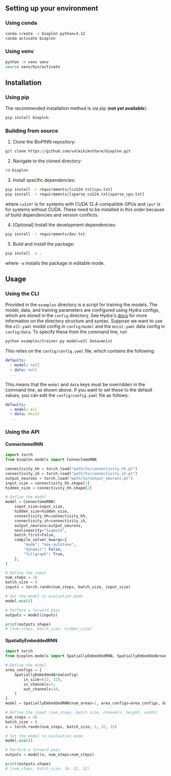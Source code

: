 ## Setting up your environment

### Using conda

```bash
conda create -n bioplnn python=3.12
conda activate bioplnn
```
### Using venv

```bash
python -m venv venv
source venv/bin/activate
```

## Installation

### Using pip

The recommended installation method is via pip (**not yet available**):

```bash
pip install bioplnn
```

### Building from source

1. Clone the BioPlNN repository:

```bash
git clone https://github.com/valmikikothare/bioplnn.git
```

2. Navigate to the cloned directory:

```bash
cd bioplnn
```

3. Install specific dependencies:

```bash
pip install -r requirements/[cu124.txt|cpu.txt]
pip install -r requirements/[sparse_cu124.txt|sparse_cpu.txt]
```
where `cu124*` is for systems with CUDA 12.4-compatible GPUs and `cpu*` is for systems without CUDA.
These need to be installed in this order because of build dependencies and version conflicts.

4. [Optional] Install the development dependencies:

```bash
pip install -r requirements/dev.txt
```

5. Build and install the package:

```bash
pip install -e .
```
where `-e` installs the package in editable mode.


## Usage

### Using the CLI

Provided in the `examples` directory is a script for training the models.
The model, data, and training parameters are configured using Hydra configs,
which are stored in the `config` directory. See Hydra's
[docs](https://hydra.cc/docs/intro) for more information on the directory
structure and syntax.
Suppose we want to use the `e1l.yaml` model config in `config/model` and
the `mnist.yaml` data config in `config/data`. To specify these from the
command line, run
```bash
python examples/trainer.py model=e1l data=mnist
```
This relies on the `config/config.yaml` file, which contains
the following:
```yaml
defaults:
  - model: null
  - data: null
  ...
```
This means that the `model` and `data` keys must be overridden in the command
line, as shown above. If you want to set these to the default values, you can
edit the `config/config.yaml` file as follows:
```yaml
defaults:
  - model: e1l
  - data: mnist
  ...
```

### Using the API

#### ConnectomeRNN

```python
import torch
from bioplnn.models import ConnectomeRNN

connectivity_hh = torch.load("path/to/connectivity_hh.pt")
connectivity_ih = torch.load("path/to/connectivity_ih.pt")
output_neurons = torch.load("path/to/output_neurons.pt")
input_size = connectivity_hh.shape[1]
hidden_size = connectivity_hh.shape[2]

# Define the model
model = ConnectomeRNN(
    input_size=input_size,
    hidden_size=hidden_size,
    connectivity_hh=connectivity_hh,
    connectivity_ih=connectivity_ih,
    output_neurons=output_neurons,
    nonlinearity="Sigmoid",
    batch_first=False,
    compile_solver_kwargs={
        "mode": "max-autotune",
        "dynamic": False,
        "fullgraph": True,
    },
)

# Define the input
num_steps = 10
batch_size = 8
inputs = torch.randn(num_steps, batch_size, input_size)

# Set the model to evaluation mode
model.eval()

# Perform a forward pass
outputs = model(inputs)

print(outputs.shape)
# (num_steps, batch_size, hidden_size)
```

#### SpatiallyEmbeddedRNN

```python
import torch
from bioplnn.models import SpatiallyEmbeddedRNN, SpatiallyEmbeddedAreaConfig

# Define the model
area_configs = [
    SpatiallyEmbeddedAreaConfig(
        in_size=(32, 32),
        in_channels=3,
        out_channels=16,
    )
]
model = SpatiallyEmbeddedRNN(num_areas=1, area_configs=area_configs, batch_first=False)

# Define the input (num_steps, batch size, channels, height, width)
num_steps = 10
batch_size = 8
x = torch.randn(num_steps, batch_size, 3, 32, 32)

# Set the model to evaluation mode
model.eval()

# Perform a forward pass
outputs = model(x, num_steps=num_steps)

print(outputs.shape)
# (num_steps, batch_size, 16, 32, 32)
```